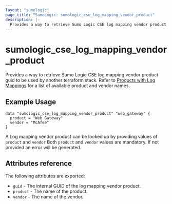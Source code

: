 ```yaml
---
layout: "sumologic"
page_title: "SumoLogic: sumologic_cse_log_mapping_vendor_product"
description: |-
  Provides a way to retrieve Sumo Logic CSE log mapping vendor product guid  to be used by another terraform stack.
---
```


# sumologic_cse_log_mapping_vendor_product

Provides a way to retrieve Sumo Logic CSE log mapping vendor product guid to be used by another terraform stack.
Refer to [Products with Log Mappings](https://help.sumologic.com/Cloud_SIEM_Enterprise/Ingestion_Guides/00Products_with_Log_Mappings) for a list of available product and vendor names.

## Example Usage
```hcl
data "sumologic_cse_log_mapping_vendor_product" "web_gateway" {
  product = "Web Gateway"
  vendor = "McAfee"
}
```

A Log mapping vendor product can be looked up by providing values of `product` and `vendor`
Both `product` and `vendor` values are mandatory. If not provided an error will be generated.

## Attributes reference

The following attributes are exported:

- `guid` - The internal GUID of the log mapping vendor product.
- `product` - The name of the product.
- `vendor` - The name of the vendor.


